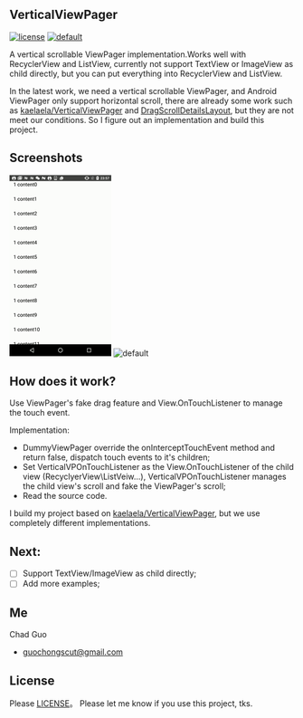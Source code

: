 ## VerticalViewPager
[![license](https://img.shields.io/badge/license-MIT-brightgreen.svg?style=flat)](https://github.com/guochong/VerticalViewPager-chad/blob/master/LICENSE)
[![default](https://img.shields.io/badge/Platform-Android-brightgreen.svg)](https://github.com/guochong/VerticalViewPager-chad/wiki)

A vertical scrollable ViewPager implementation.Works well with RecyclerView and ListView, currently not support TextView or ImageView as child directly, but you can put everything into RecyclerView and ListView.

In the latest work, we need a vertical scrollable ViewPager, and Android ViewPager only support horizontal scroll, there are already some work such as [kaelaela/VerticalViewPager](https://github.com/kaelaela/VerticalViewPager) and [DragScrollDetailsLayout](https://github.com/happylishang/DragScrollDetailsLayout), but they are not meet our conditions. So I figure out an implementation and build this project.

## Screenshots
![default](screenshots/demo1.gif) ![default](screenshots/demo2.gif) 

## How does it work?


Use ViewPager's fake drag feature and View.OnTouchListener to manage the touch event. 

Implementation:

  * DummyViewPager override the onInterceptTouchEvent method and return false, dispatch touch events to it's children;
  * Set VerticalVPOnTouchListener as the View.OnTouchListener of the child view (RecyclyerView\ListVeiw...), VerticalVPOnTouchListener manages the child view's scroll and fake the ViewPager's scroll;
  * Read the source code.
  
I build my project based on [kaelaela/VerticalViewPager](https://github.com/kaelaela/VerticalViewPager), but we use completely different implementations.

## Next:

- [ ] Support TextView/ImageView as child directly;
- [ ] Add more examples;

## Me

Chad Guo

* guochongscut@gmail.com

License
-------
Please [LICENSE](https://github.com/guochong/VerticalViewPager-chad/blob/master/LICENSE)。
Please let me know if you use this project, tks.
